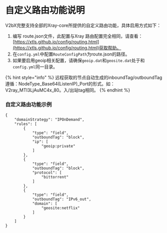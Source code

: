# 自定义路由功能说明

V2bX完整支持全部的Xray-core所提供的自定义路由功能，具体启用方式如下：

1. 编写 route.json文件，此配置与Xray 路由配置完全相同，请查看：[https://xtls.github.io/config/routing.html](https://xtls.github.io/config/routing.html)获取帮助。
2. 在`config.yml`中配置`RouteConfigPath`为route.json的路径。
3. 如果要启用geoip相关配置，请确保`geoip.dat`和`geosite.dat`处于和`config.yml`同一目录。

{% hint style="info" %}
远程获取的节点自动生成的inboundTag/outboundTag遵循：NodeType\_Base64(ListenIP)\_Port的形式。如：V2ray\_MTI3LjAuMC4x\_80。入/出站tag相同。
{% endhint %}

### 自定义路由功能示例

```
{
    "domainStrategy": "IPOnDemand",
    "rules": [
        {
            "type": "field",
            "outboundTag": "block",
            "ip": [
                "geoip:private"
            ]
        },
        {
            "type": "field",
            "outboundTag": "block",
            "protocol": [
                "bittorrent"
            ]
        },
        {
            "type": "field",
            "outboundTag": "IPv6_out",
            "domain": [
                "geosite:netflix"
            ]
        }
    ]
}
```
